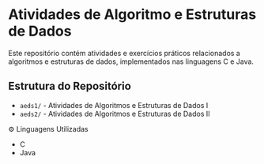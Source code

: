 # Atividades de Algoritmo e Estruturas de Dados

Este repositório contém atividades e exercícios práticos relacionados a algoritmos e estruturas de dados, implementados nas linguagens C e Java.

## Estrutura do Repositório
- `aeds1/` - Atividades de Algoritmos e Estruturas de Dados I
- `aeds2/` - Atividades de Algoritmos e Estruturas de Dados II

⚙️ Linguagens Utilizadas

- C
- Java

